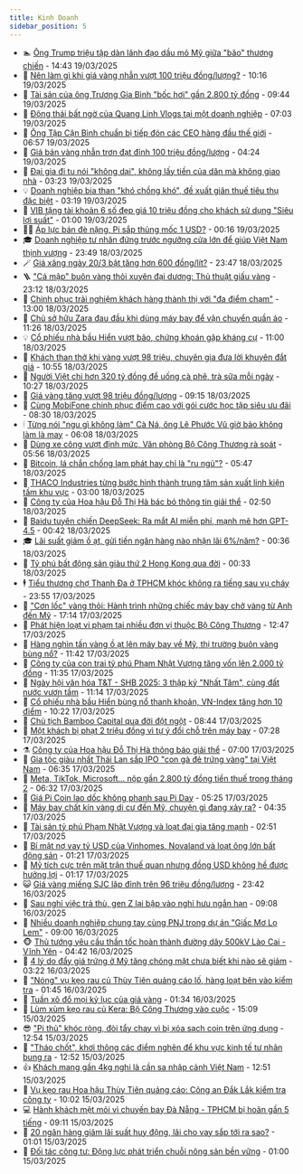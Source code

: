 ```yaml
---
title: Kinh Doanh
sidebar_position: 5
---
```


<!-- dantri-kinh-doanh:START -->
- 🏊 [Ông Trump triệu tập dàn lãnh đạo dầu mỏ Mỹ giữa &quot;bão&quot; thương chiến](https://dantri.com.vn/kinh-doanh/ong-trump-trieu-tap-dan-lanh-dao-dau-mo-my-giua-bao-thuong-chien-20250319212309379.htm) - 14:43 19/03/2025
- 🦆 [Nên làm gì khi giá vàng nhẫn vượt 100 triệu đồng/lượng?](https://dantri.com.vn/kinh-doanh/nen-lam-gi-khi-gia-vang-nhan-vuot-100-trieu-dongluong-20250319161835220.htm) - 10:16 19/03/2025
- 🦄 [Tài sản của ông Trương Gia Bình &quot;bốc hơi&quot; gần 2.800 tỷ đồng](https://dantri.com.vn/kinh-doanh/tai-san-cua-ong-truong-gia-binh-boc-hoi-gan-2800-ty-dong-20250319161310931.htm) - 09:44 19/03/2025
- 🌝 [Động thái bất ngờ của Quang Linh Vlogs tại một doanh nghiệp](https://dantri.com.vn/kinh-doanh/dong-thai-bat-ngo-cua-quang-linh-vlogs-tai-mot-doanh-nghiep-20250319131807122.htm) - 07:03 19/03/2025
- 💃 [Ông Tập Cận Bình chuẩn bị tiếp đón các CEO hàng đầu thế giới](https://dantri.com.vn/kinh-doanh/ong-tap-can-binh-chuan-bi-tiep-don-cac-ceo-hang-dau-the-gioi-20250319120533626.htm) - 06:57 19/03/2025
- 🦏 [Giá bán vàng nhẫn trơn đạt đỉnh 100 triệu đồng/lượng](https://dantri.com.vn/kinh-doanh/gia-ban-vang-nhan-tron-dat-dinh-100-trieu-dongluong-20250319075530267.htm) - 04:24 19/03/2025
- 🦩 [Đại gia đi tu nói &quot;không dại&quot;, không lấy tiền của dân mà không giao nhà](https://dantri.com.vn/kinh-doanh/dai-gia-di-tu-noi-khong-dai-khong-lay-tien-cua-dan-ma-khong-giao-nha-20250319070549659.htm) - 03:23 19/03/2025
- 💡 [Doanh nghiệp bia than &quot;khó chồng khó&quot;, đề xuất giãn thuế tiêu thụ đặc biệt](https://dantri.com.vn/kinh-doanh/doanh-nghiep-bia-than-kho-chong-kho-de-xuat-gian-thue-tieu-thu-dac-biet-20250318210527237.htm) - 03:19 19/03/2025
- 🌊 [VIB tặng tài khoản 6 số đẹp giá 10 triệu đồng cho khách sử dụng &quot;Siêu lợi suất&quot;](https://dantri.com.vn/kinh-doanh/vib-tang-tai-khoan-6-so-dep-gia-10-trieu-dong-cho-khach-su-dung-sieu-loi-suat-20250318224534253.htm) - 01:00 19/03/2025
- 🧑‍💻 [Áp lực bán đè nặng, Pi sắp thủng mốc 1 USD?](https://dantri.com.vn/kinh-doanh/ap-luc-ban-de-nang-pi-sap-thung-moc-1-usd-20250318222642601.htm) - 00:16 19/03/2025
- 🎓 [Doanh nghiệp tư nhân đứng trước ngưỡng cửa lớn để giúp Việt Nam thịnh vượng](https://dantri.com.vn/kinh-doanh/doanh-nghiep-tu-nhan-dung-truoc-nguong-cua-lon-de-giup-viet-nam-thinh-vuong-20250318111307418.htm) - 23:49 18/03/2025
- 🪄 [Giá xăng ngày 20/3 bật tăng hơn 600 đồng/lít?](https://dantri.com.vn/kinh-doanh/gia-xang-ngay-203-bat-tang-hon-600-donglit-20250319011543140.htm) - 23:47 18/03/2025
- 🪜 [&quot;Cá mập&quot; buôn vàng thỏi xuyên đại dương: Thủ thuật giấu vàng](https://dantri.com.vn/kinh-doanh/ca-map-buon-vang-thoi-xuyen-dai-duong-thu-thuat-giau-vang-20250318144808558.htm) - 23:12 18/03/2025
- 🦄 [Chinh phục trải nghiệm khách hàng thành thị với &quot;đa điểm chạm&quot;](https://dantri.com.vn/kinh-doanh/chinh-phuc-trai-nghiem-khach-hang-thanh-thi-voi-da-diem-cham-20250318190151914.htm) - 13:00 18/03/2025
- 💯 [Chủ sở hữu Zara đau đầu khi dùng máy bay để vận chuyển quần áo](https://dantri.com.vn/kinh-doanh/chu-so-huu-zara-dau-dau-khi-dung-may-bay-de-van-chuyen-quan-ao-20250317135524167.htm) - 11:26 18/03/2025
- 💡 [Cổ phiếu nhà bầu Hiển vượt bão, chứng khoán gặp kháng cự](https://dantri.com.vn/kinh-doanh/co-phieu-nha-bau-hien-vuot-bao-chung-khoan-gap-khang-cu-20250318164008526.htm) - 11:00 18/03/2025
- 🧰 [Khách than thở khi vàng vượt 98 triệu, chuyên gia đưa lời khuyên đắt giá](https://dantri.com.vn/kinh-doanh/khach-than-tho-khi-vang-vuot-98-trieu-chuyen-gia-dua-loi-khuyen-dat-gia-20250318171018159.htm) - 10:55 18/03/2025
- 🎊 [Người Việt chi hơn 320 tỷ đồng để uống cà phê, trà sữa mỗi ngày](https://dantri.com.vn/kinh-doanh/nguoi-viet-chi-hon-320-ty-dong-de-uong-ca-phe-tra-sua-moi-ngay-20250318163636638.htm) - 10:27 18/03/2025
- 🔭 [Giá vàng tăng vượt 98 triệu đồng/lượng](https://dantri.com.vn/kinh-doanh/gia-vang-tang-vuot-98-trieu-dongluong-20250318004527449.htm) - 09:15 18/03/2025
- 💼 [Cùng MobiFone chinh phục điểm cao với gói cước học tập siêu ưu đãi](https://dantri.com.vn/kinh-doanh/cung-mobifone-chinh-phuc-diem-cao-voi-goi-cuoc-hoc-tap-sieu-uu-dai-20250318151012702.htm) - 08:30 18/03/2025
- 🕯 [Từng nói &quot;ngu gì không làm&quot; Cà Ná, ông Lê Phước Vũ giờ bảo không làm là may](https://dantri.com.vn/kinh-doanh/tung-noi-ngu-gi-khong-lam-ca-na-ong-le-phuoc-vu-gio-bao-khong-lam-la-may-20250318122239412.htm) - 06:08 18/03/2025
- 🫣 [Dùng xe công vượt định mức, Văn phòng Bộ Công Thương rà soát](https://dantri.com.vn/kinh-doanh/dung-xe-cong-vuot-dinh-muc-van-phong-bo-cong-thuong-ra-soat-20250318121030547.htm) - 05:56 18/03/2025
- 🤠 [Bitcoin, lá chắn chống lạm phát hay chỉ là &quot;ru ngủ&quot;?](https://dantri.com.vn/kinh-doanh/bitcoin-la-chan-chong-lam-phat-hay-chi-la-ru-ngu-20250317131318699.htm) - 05:47 18/03/2025
- 🌈 [THACO Industries từng bước hình thành trung tâm sản xuất linh kiện tầm khu vực](https://dantri.com.vn/kinh-doanh/thaco-industries-tung-buoc-hinh-thanh-trung-tam-san-xuat-linh-kien-tam-khu-vuc-20250318093328490.htm) - 03:00 18/03/2025
- 🦅 [Công ty của Hoa hậu Đỗ Thị Hà bác bỏ thông tin giải thể](https://dantri.com.vn/kinh-doanh/cong-ty-cua-hoa-hau-do-thi-ha-bac-bo-thong-tin-giai-the-20250317211441941.htm) - 02:50 18/03/2025
- 🌁 [Baidu tuyên chiến DeepSeek: Ra mắt AI miễn phí, mạnh mẽ hơn GPT-4.5](https://dantri.com.vn/kinh-doanh/baidu-tuyen-chien-deepseek-ra-mat-ai-mien-phi-manh-me-hon-gpt-45-20250317112913231.htm) - 00:42 18/03/2025
- 🎓 [Lãi suất giảm ồ ạt, gửi tiền ngân hàng nào nhận lãi 6%/năm?](https://dantri.com.vn/kinh-doanh/lai-suat-giam-o-at-gui-tien-ngan-hang-nao-nhan-lai-6nam-20250317163439788.htm) - 00:36 18/03/2025
- 📝 [Tỷ phú bất động sản giàu thứ 2 Hong Kong qua đời](https://dantri.com.vn/kinh-doanh/ty-phu-bat-dong-san-giau-thu-2-hong-kong-qua-doi-20250318072659773.htm) - 00:33 18/03/2025
- 🕴 [Tiểu thương chợ Thanh Đa ở TPHCM khóc không ra tiếng sau vụ cháy](https://dantri.com.vn/kinh-doanh/tieu-thuong-cho-thanh-da-o-tphcm-khoc-khong-ra-tieng-sau-vu-chay-20250318034024770.htm) - 23:55 17/03/2025
- 🧰 [&quot;Cơn lốc&quot; vàng thỏi: Hành trình những chiếc máy bay chở vàng từ Anh đến Mỹ](https://dantri.com.vn/kinh-doanh/con-loc-vang-thoi-hanh-trinh-nhung-chiec-may-bay-cho-vang-tu-anh-den-my-20250317220607656.htm) - 17:14 17/03/2025
- 🤖 [Phát hiện loạt vi phạm tại nhiều đơn vị thuộc Bộ Công Thương](https://dantri.com.vn/kinh-doanh/phat-hien-loat-vi-pham-tai-nhieu-don-vi-thuoc-bo-cong-thuong-20250317185146092.htm) - 12:47 17/03/2025
- 🤠 [Hàng nghìn tấn vàng ồ ạt lên máy bay về Mỹ, thị trường buôn vàng bùng nổ?](https://dantri.com.vn/kinh-doanh/hang-nghin-tan-vang-o-at-len-may-bay-ve-my-thi-truong-buon-vang-bung-no-20250317164606158.htm) - 11:42 17/03/2025
- 🌮 [Công ty của con trai tỷ phú Phạm Nhật Vượng tăng vốn lên 2.000 tỷ đồng](https://dantri.com.vn/kinh-doanh/cong-ty-cua-con-trai-ty-phu-pham-nhat-vuong-tang-von-len-2000-ty-dong-20250317164707521.htm) - 11:35 17/03/2025
- 🦄 [Ngày hội văn hóa T&amp;T - SHB 2025: 3 thập kỷ &quot;Nhất Tâm&quot;, cùng đất nước vươn tầm](https://dantri.com.vn/kinh-doanh/ngay-hoi-van-hoa-tt-shb-2025-3-thap-ky-nhat-tam-cung-dat-nuoc-vuon-tam-20250317181450596.htm) - 11:14 17/03/2025
- 👺 [Cổ phiếu nhà bầu Hiển bùng nổ thanh khoản, VN-Index tăng hơn 10 điểm](https://dantri.com.vn/kinh-doanh/co-phieu-nha-bau-hien-bung-no-thanh-khoan-vn-index-tang-hon-10-diem-20250317161927512.htm) - 10:22 17/03/2025
- 🤗 [Chủ tịch Bamboo Capital qua đời đột ngột](https://dantri.com.vn/kinh-doanh/chu-tich-bamboo-capital-qua-doi-dot-ngot-20250317154233458.htm) - 08:44 17/03/2025
- 💪 [Một khách bị phạt 2 triệu đồng vì tự ý đổi chỗ trên máy bay](https://dantri.com.vn/kinh-doanh/mot-khach-bi-phat-2-trieu-dong-vi-tu-y-doi-cho-tren-may-bay-20250317142435106.htm) - 07:28 17/03/2025
- ⚗️ [Công ty của Hoa hậu Đỗ Thị Hà thông báo giải thể](https://dantri.com.vn/kinh-doanh/cong-ty-cua-hoa-hau-do-thi-ha-thong-bao-giai-the-20250317003950488.htm) - 07:00 17/03/2025
- 🧠 [Gia tộc giàu nhất Thái Lan sắp IPO &quot;con gà đẻ trứng vàng&quot; tại Việt Nam](https://dantri.com.vn/kinh-doanh/gia-toc-giau-nhat-thai-lan-sap-ipo-con-ga-de-trung-vang-tai-viet-nam-20250317111911727.htm) - 06:35 17/03/2025
- 🗽 [Meta, TikTok, Microsoft... nộp gần 2.800 tỷ đồng tiền thuế trong tháng 2](https://dantri.com.vn/kinh-doanh/meta-tiktok-microsoft-nop-gan-2800-ty-dong-tien-thue-trong-thang-2-20250317113459865.htm) - 06:32 17/03/2025
- 🫣 [Giá Pi Coin lao dốc không phanh sau Pi Day](https://dantri.com.vn/kinh-doanh/gia-pi-coin-lao-doc-khong-phanh-sau-pi-day-20250317105335641.htm) - 05:25 17/03/2025
- 🫣 [Máy bay chất kín vàng di cư đến Mỹ, chuyện gì đang xảy ra?](https://dantri.com.vn/kinh-doanh/may-bay-chat-kin-vang-di-cu-den-my-chuyen-gi-dang-xay-ra-20250316004041555.htm) - 04:35 17/03/2025
- 🫣 [Tài sản tỷ phú Phạm Nhật Vượng và loạt đại gia tăng mạnh](https://dantri.com.vn/kinh-doanh/tai-san-ty-phu-pham-nhat-vuong-va-loat-dai-gia-tang-manh-20250317091135135.htm) - 02:51 17/03/2025
- 💂 [Bí mật nợ vay tỷ USD của Vinhomes, Novaland và loạt ông lớn bất động sản](https://dantri.com.vn/kinh-doanh/bi-mat-no-vay-ty-usd-cua-vinhomes-novaland-va-loat-ong-lon-bat-dong-san-20250312174247244.htm) - 01:21 17/03/2025
- 💫 [Mỹ tích cực trên mặt trận thuế quan nhưng đồng USD không hề được hưởng lợi](https://dantri.com.vn/kinh-doanh/my-tich-cuc-tren-mat-tran-thue-quan-nhung-dong-usd-khong-he-duoc-huong-loi-20250316142449067.htm) - 01:17 17/03/2025
- 😺 [Giá vàng miếng SJC lập đỉnh trên 96 triệu đồng/lượng](https://dantri.com.vn/kinh-doanh/gia-vang-mieng-sjc-lap-dinh-tren-96-trieu-dongluong-20250317020441294.htm) - 23:42 16/03/2025
- 🦆 [Sau nghỉ việc trả thù, gen Z lại bập vào nghỉ hưu ngắn hạn](https://dantri.com.vn/kinh-doanh/sau-nghi-viec-tra-thu-gen-z-lai-bap-vao-nghi-huu-ngan-han-20250316145105916.htm) - 09:08 16/03/2025
- 👀 [Nhiều doanh nghiệp chung tay cùng PNJ trong dự án &quot;Giấc Mơ Lọ Lem&quot;](https://dantri.com.vn/kinh-doanh/nhieu-doanh-nghiep-chung-tay-cung-pnj-trong-du-an-giac-mo-lo-lem-20250316141739155.htm) - 09:00 16/03/2025
- 🐵 [Thủ tướng yêu cầu thần tốc hoàn thành đường dây 500kV Lào Cai - Vĩnh Yên](https://dantri.com.vn/kinh-doanh/thu-tuong-yeu-cau-than-toc-hoan-thanh-duong-day-500kv-lao-cai-vinh-yen-20250316113636456.htm) - 04:42 16/03/2025
- 🤖 [4 lý do đẩy giá trứng ở Mỹ tăng chóng mặt chưa biết khi nào sẽ giảm](https://dantri.com.vn/kinh-doanh/4-ly-do-day-gia-trung-o-my-tang-chong-mat-chua-biet-khi-nao-se-giam-20250316092632664.htm) - 03:22 16/03/2025
- 💂 [&quot;Nóng&quot; vụ kẹo rau củ Thùy Tiên quảng cáo lố, hàng loạt bên vào kiểm tra](https://dantri.com.vn/kinh-doanh/nong-vu-keo-rau-cu-thuy-tien-quang-cao-lo-hang-loat-ben-vao-kiem-tra-20250316064543003.htm) - 01:45 16/03/2025
- 🦆 [Tuần xô đổ mọi kỷ lục của giá vàng](https://dantri.com.vn/kinh-doanh/tuan-xo-do-moi-ky-luc-cua-gia-vang-20250315232907705.htm) - 01:34 16/03/2025
- 🦅 [Lùm xùm kẹo rau củ Kera: Bộ Công Thương vào cuộc](https://dantri.com.vn/kinh-doanh/lum-xum-keo-rau-cu-kera-bo-cong-thuong-vao-cuoc-20250315213123490.htm) - 15:09 15/03/2025
- 😎 [&quot;Pi thủ&quot; khóc ròng, đòi tẩy chay vì bị xóa sạch coin trên ứng dụng](https://dantri.com.vn/kinh-doanh/pi-thu-khoc-rong-doi-tay-chay-vi-bi-xoa-sach-coin-tren-ung-dung-20250315175604728.htm) - 12:54 15/03/2025
- 🐎 [&quot;Tháo chốt&quot;, khơi thông các điểm nghẽn để khu vực kinh tế tư nhân bung ra](https://dantri.com.vn/kinh-doanh/thao-chot-khoi-thong-cac-diem-nghen-de-khu-vuc-kinh-te-tu-nhan-bung-ra-20250315182234442.htm) - 12:52 15/03/2025
- 👍 [Khách mang gần 4kg nghi là cần sa nhập cảnh Việt Nam](https://dantri.com.vn/kinh-doanh/khach-mang-gan-4kg-nghi-la-can-sa-nhap-canh-viet-nam-20250315184329076.htm) - 12:51 15/03/2025
- 🦒 [Vụ kẹo rau Hoa hậu Thùy Tiên quảng cáo: Công an Đắk Lắk kiểm tra công ty](https://dantri.com.vn/kinh-doanh/vu-keo-rau-hoa-hau-thuy-tien-quang-cao-cong-an-dak-lak-kiem-tra-cong-ty-20250315164514310.htm) - 10:02 15/03/2025
- 💻 [Hành khách mệt mỏi vì chuyến bay Đà Nẵng - TPHCM bị hoãn gần 5 tiếng](https://dantri.com.vn/kinh-doanh/hanh-khach-met-moi-vi-chuyen-bay-da-nang-tphcm-bi-hoan-gan-5-tieng-20250315154733779.htm) - 09:11 15/03/2025
- 👺 [20 ngân hàng giảm lãi suất huy động, lãi cho vay sắp tới ra sao?](https://dantri.com.vn/kinh-doanh/20-ngan-hang-giam-lai-suat-huy-dong-lai-cho-vay-sap-toi-ra-sao-20250312174332964.htm) - 01:01 15/03/2025
- 🧐 [Đối tác công tư: Động lực phát triển chuỗi nông sản bền vững](https://dantri.com.vn/kinh-doanh/doi-tac-cong-tu-dong-luc-phat-trien-chuoi-nong-san-ben-vung-20250315073143757.htm) - 01:00 15/03/2025<!-- dantri-kinh-doanh:END -->
